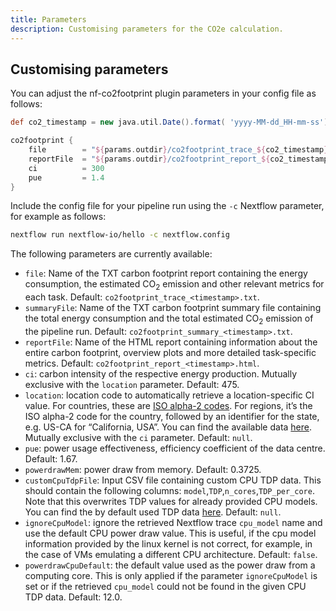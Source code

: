 ```yaml
---
title: Parameters
description: Customising parameters for the CO2e calculation.
---
```


## Customising parameters

You can adjust the nf-co2footprint plugin parameters in your config file as follows:

```groovy title="nextflow.config"
def co2_timestamp = new java.util.Date().format( 'yyyy-MM-dd_HH-mm-ss')

co2footprint {
    file        = "${params.outdir}/co2footprint_trace_${co2_timestamp}.txt"
    reportFile  = "${params.outdir}/co2footprint_report_${co2_timestamp}.html"
    ci          = 300
    pue         = 1.4
}
```

Include the config file for your pipeline run using the `-c` Nextflow parameter, for example as follows:

```bash
nextflow run nextflow-io/hello -c nextflow.config
```

The following parameters are currently available:

- `file`: Name of the TXT carbon footprint report containing the energy consumption, the estimated CO<sub>2</sub> emission and other relevant metrics for each task.
Default: `co2footprint_trace_<timestamp>.txt`.
- `summaryFile`: Name of the TXT carbon footprint summary file containing the total energy consumption and the total estimated CO<sub>2</sub> emission of the pipeline run.
Default: `co2footprint_summary_<timestamp>.txt`.
- `reportFile`: Name of the HTML report containing information about the entire carbon footprint, overview plots and more detailed task-specific metrics.
Default: `co2footprint_report_<timestamp>.html`.
- `ci`: carbon intensity of the respective energy production. Mutually exclusive with the `location` parameter.
Default: 475.
- `location`: location code to automatically retrieve a location-specific CI value.
For countries, these are [ISO alpha-2 codes](https://en.wikipedia.org/wiki/ISO_3166-1_alpha-2). 
For regions, it’s the ISO alpha-2 code for the country, followed by an identifier for the state, e.g. US-CA for “California, USA”.
You can find the available data [here](../../plugins/nf-co2footprint/src/resources/CI_aggregated.v2.2.csv).
Mutually exclusive with the `ci` parameter.
Default: `null`.
- `pue`: power usage effectiveness, efficiency coefficient of the data centre.
Default: 1.67.
- `powerdrawMem`: power draw from memory.
Default: 0.3725.
- `customCpuTdpFile`: Input CSV file containing custom CPU TDP data.
This should contain the following columns: `model`,`TDP`,`n_cores`,`TDP_per_core`.
Note that this overwrites TDP values for already provided CPU models.
You can find the by default used TDP data [here](../../plugins/nf-co2footprint/src/resources/TDP_cpu.v2.2.csv).
Default: `null`.
- `ignoreCpuModel`: ignore the retrieved Nextflow trace `cpu_model` name and use the default CPU power draw value.
This is useful, if the cpu model information provided by the linux kernel is not correct, for example, in the case of VMs emulating a different CPU architecture.
Default: `false`.
- `powerdrawCpuDefault`: the default value used as the power draw from a computing core.
This is only applied if the parameter `ignoreCpuModel` is set or if the retrieved `cpu_model` could not be found in the given CPU TDP data.
Default: 12.0.
